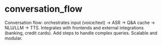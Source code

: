 # conversation_flow
Conversation flow: orchestrates input (voice/text) -> ASR -> Q&amp;A cache -> NLU/LLM -> TTS. Integrates with frontends and external integrations (banking, credit cards). Add steps to handle complex queries. Scalable and modular.
